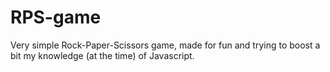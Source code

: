 # RPS-game

Very simple Rock-Paper-Scissors game, made for fun and trying to boost a bit my knowledge (at the time) of Javascript.
